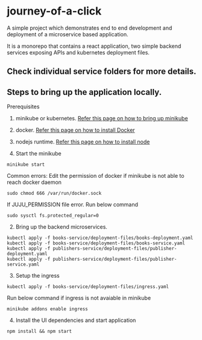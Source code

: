 # journey-of-a-click
A simple project which demonstrates end to end development and deployment of a microservice based application.

It is a monorepo that contains a react application, two simple backend services exposing APIs and kubernetes deployment files.

## Check individual service folders for more details.

## Steps to bring up the application locally.
Prerequisites
1. minikube or kubernetes. [Refer this page on how to bring up minikube](https://minikube.sigs.k8s.io/docs/start/)
2. docker. [Refer this page on how to install Docker](https://docs.docker.com/engine/install/)
3. nodejs runtime. [Refer this page on how to install node](https://nodejs.org/en/download)

1. Start the minikube
```
minikube start
```
Common errors:
Edit the permission of docker if minikube is not able to reach docker daemon
```
sudo chmod 666 /var/run/docker.sock
```

If JUJU_PERMISSION file error. Run below command
```
sudo sysctl fs.protected_regular=0
```


2. Bring up the backend microservices.
```
kubectl apply -f books-service/deployment-files/books-deployment.yaml
kubectl apply -f books-service/deployment-files/books-service.yaml
kubectl apply -f publishers-service/deployment-files/publisher-deployment.yaml
kubectl apply -f publishers-service/deployment-files/publisher-service.yaml
```

3. Setup the ingress
```
kubectl apply -f books-service/deployment-files/ingress.yaml
```
Run below command if ingress is not avaiable in minikube
```
minikube addons enable ingress
```

4. Install the UI dependencies and start application
```
npm install && npm start
```






